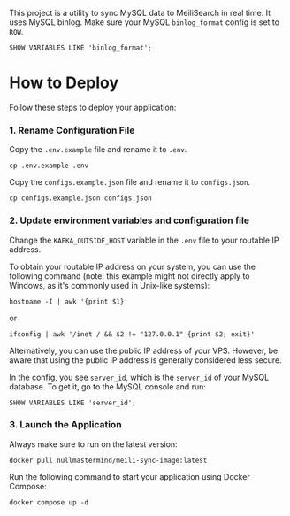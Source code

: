 This project is a utility to sync MySQL data to MeiliSearch in real time. It uses MySQL binlog. Make sure your MySQL `binlog_format` config is set to `ROW`.

```shell
SHOW VARIABLES LIKE 'binlog_format';
```

# How to Deploy

Follow these steps to deploy your application:

### 1. Rename Configuration File

Copy the `.env.example` file and rename it to `.env`.

```shell
cp .env.example .env
```

Copy the `configs.example.json` file and rename it to `configs.json`.

```shell
cp configs.example.json configs.json
```

### 2. Update environment variables and configuration file

Change the `KAFKA_OUTSIDE_HOST` variable in the `.env` file to your routable IP address.

To obtain your routable IP address on your system, you can use the following command (note: this example might not directly apply to Windows, as it's commonly used in Unix-like systems):

```shell
hostname -I | awk '{print $1}'
```

or

```shell
ifconfig | awk '/inet / && $2 != "127.0.0.1" {print $2; exit}'
```

Alternatively, you can use the public IP address of your VPS. However, be aware that using the public IP address is generally considered less secure.

In the config, you see `server_id`, which is the `server_id` of your MySQL database. To get it, go to the MySQL console and run:

```shell
SHOW VARIABLES LIKE 'server_id';
```



### 3. Launch the Application

Always make sure to run on the latest version:

```shell
docker pull nullmastermind/meili-sync-image:latest
```

Run the following command to start your application using Docker Compose:

```shell
docker compose up -d
```